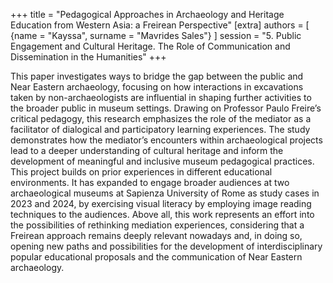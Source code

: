+++
title = "Pedagogical Approaches in Archaeology and Heritage Education from Western Asia: a Freirean Perspective"
[extra]
authors = [
    {name = "Kayssa", surname = "Mavrides Sales"}
]
session = "5. Public Engagement and Cultural Heritage. The Role of Communication and Dissemination in the Humanities"
+++

This paper investigates ways to bridge the gap between the public and Near Eastern archaeology, focusing on how interactions in excavations taken by non-archaeologists are influential in shaping further activities to the broader public in museum settings. Drawing on Professor Paulo Freire’s critical pedagogy, this research emphasizes the role of the mediator as a facilitator of dialogical and participatory learning experiences.
The study demonstrates how the mediator’s encounters within archaeological projects lead to a deeper understanding of cultural heritage and inform the development of meaningful and inclusive museum pedagogical practices. This project builds on prior experiences in different educational environments. It has expanded to engage broader audiences at two archaeological museums at Sapienza University of Rome as study cases in 2023 and 2024, by exercising visual literacy by employing image reading techniques to the audiences.
Above all, this work represents an effort into the possibilities of rethinking mediation experiences, considering that a Freirean approach remains deeply relevant nowadays and, in doing so, opening new paths and possibilities for the development of interdisciplinary popular educational proposals and the communication of Near Eastern archaeology.


